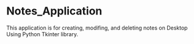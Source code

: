 # Notes_Application
This application is for creating, modifing, and deleting notes on Desktop
Using Python Tkinter library.
